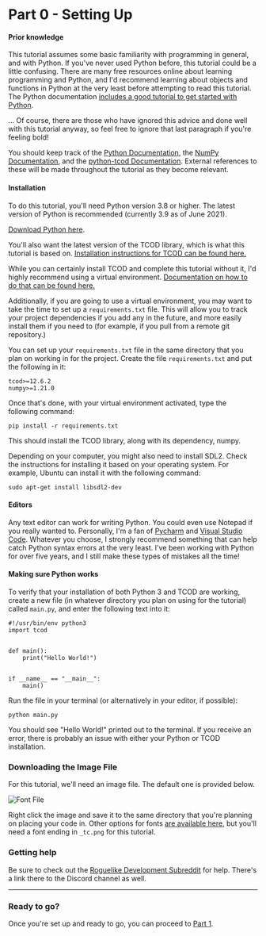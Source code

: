 ---
---

# Part 0 - Setting Up

#### Prior knowledge

This tutorial assumes some basic familiarity with programming in general, and with Python.
If you've never used Python before, this tutorial could be a little confusing. There are many free resources online about learning programming and Python, and I'd recommend learning about objects and functions in Python at the very least before attempting to read this tutorial.
The Python documentation [includes a good tutorial to get started with Python](https://docs.python.org/3/tutorial/).

... Of course, there are those who have ignored this advice and done well with this tutorial anyway, so feel free to ignore that last paragraph if you're feeling bold\!

You should keep track of the [Python Documentation](https://docs.python.org/3/), the [NumPy Documentation](https://numpy.org/doc/stable/), and the [python-tcod Documentation](https://python-tcod.readthedocs.io/en/latest/).
External references to these will be made throughout the tutorial as they become relevant.

#### Installation

To do this tutorial, you'll need Python version 3.8 or higher.
The latest version of Python is recommended (currently 3.9 as of June 2021).

[Download Python here](https://www.python.org/downloads/).

You'll also want the latest version of the TCOD library, which is what this tutorial is based on.
[Installation instructions for TCOD can be found here.](https://python-tcod.readthedocs.io/en/latest/installation.html)

While you can certainly install TCOD and complete this tutorial without it, I'd highly recommend using a virtual environment.
[Documentation on how to do that can be found here.](https://docs.python.org/3/library/venv.html)

Additionally, if you are going to use a virtual environment, you may want to take the time to set up a `requirements.txt` file.
This will allow you to track your project dependencies if you add any in the future, and more easily install them if you need to (for example, if you pull from a remote git repository.)

You can set up your `requirements.txt` file in the same directory that you plan on working in for the project. Create the file `requirements.txt` and put the following in it:

```
tcod>=12.6.2
numpy>=1.21.0
```

Once that's done, with your virtual environment activated, type the following command:

`pip install -r requirements.txt`

This should install the TCOD library, along with its dependency, numpy.

Depending on your computer, you might also need to install SDL2.
Check the instructions for installing it based on your operating system.
For example, Ubuntu can install it with the following command:

`sudo apt-get install libsdl2-dev`

#### Editors

Any text editor can work for writing Python.
You could even use Notepad if you really wanted to.
Personally, I'm a fan of [Pycharm](https://www.jetbrains.com/pycharm/) and [Visual Studio Code](https://code.visualstudio.com/).
Whatever you choose, I strongly recommend something that can help catch Python syntax errors at the very least.
I've been working with Python for over five years, and I still make these types of mistakes all the time\!

#### Making sure Python works

To verify that your installation of both Python 3 and TCOD are working, create a new file (in whatever directory you plan on using for the tutorial) called `main.py`, and enter the following text into it:

```py3
#!/usr/bin/env python3
import tcod


def main():
    print("Hello World!")


if __name__ == "__main__":
    main()
```

Run the file in your terminal (or alternatively in your editor, if possible):

`python main.py`

You should see "Hello World\!" printed out to the terminal. If you receive an error, there is probably an issue with either your Python or TCOD installation.

### Downloading the Image File

For this tutorial, we'll need an image file. The default one is provided below.

![Font File](https://raw.githubusercontent.com/libtcod/libtcod/master/data/fonts/dejavu16x16_gs_tc.png)

Right click the image and save it to the same directory that you're planning on placing your code in.
Other options for fonts [are available here](https://github.com/libtcod/libtcod/tree/master/data/fonts), but you'll need a font ending in `_tc.png` for this tutorial.

### Getting help

Be sure to check out the [Roguelike Development Subreddit](https://www.reddit.com/r/roguelikedev) for help.
There's a link there to the Discord channel as well.

-----

### Ready to go?

Once you're set up and ready to go, you can proceed to [Part 1](part-1).
